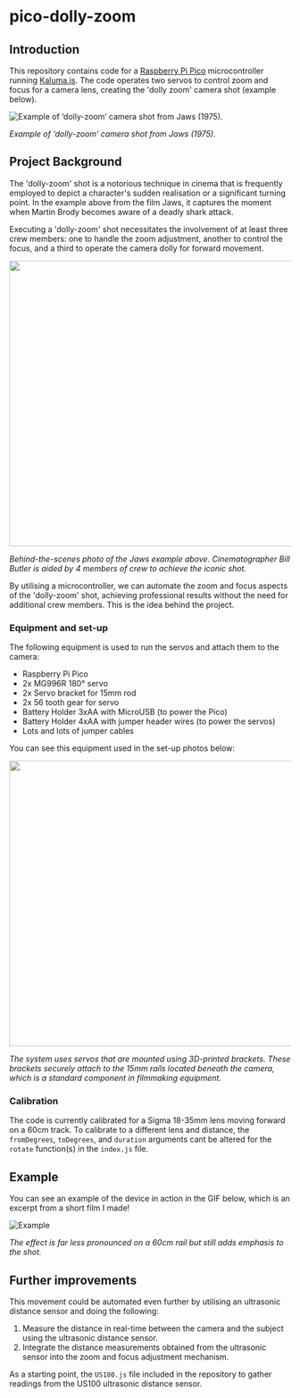 # pico-dolly-zoom

## Introduction

This repository contains code for a [Raspberry Pi Pico](https://www.raspberrypi.com/products/raspberry-pi-pico/) microcontroller running [Kaluma.js](https://kalumajs.org/). The code operates two servos to control zoom and focus for a camera lens, creating the 'dolly zoom' camera shot (example below).

![Example of ‘dolly-zoom’ camera shot from Jaws (1975).](https://media.tenor.com/aGjB0c7wgOYAAAAC/jaws-dolly.gif)

*Example of ‘dolly-zoom’ camera shot from Jaws (1975).*

## Project Background

The 'dolly-zoom' shot is a notorious technique in cinema that is frequently employed to depict a character's sudden realisation or a significant turning point. In the example above from the film Jaws, it captures the moment when Martin Brody becomes aware of a deadly shark attack.

Executing a 'dolly-zoom' shot necessitates the involvement of at least three crew members: one to handle the zoom adjustment, another to control the focus, and a third to operate the camera dolly for forward movement.

<img src="https://github.com/matthewp5/pico-dolly-zoom/assets/77885910/51c09a5e-cc85-4a04-a1fb-eb758649c55c" width="512" />

*Behind-the-scenes photo of the Jaws example above. Cinematographer Bill Butler is aided by 4 members of crew to achieve the iconic shot.*

By utilising a microcontroller, we can automate the zoom and focus aspects of the 'dolly-zoom' shot, achieving professional results without the need for additional crew members. This is the idea behind the project.

### Equipment and set-up

The following equipment is used to run the servos and attach them to the camera:

- Raspberry Pi Pico
- 2x MG996R 180° servo
- 2x Servo bracket for 15mm rod
- 2x 56 tooth gear for servo
- Battery Holder 3xAA with MicroUSB  (to power the Pico)
- Battery Holder 4xAA with jumper header wires (to power the servos)
- Lots and lots of jumper cables

You can see this equipment used in the set-up photos below:

<img src="https://github.com/matthewp5/pico-dolly-zoom/assets/77885910/61ad7c83-2676-4893-b93a-5fc9305e432f" width="512" />

*The system uses servos that are mounted using 3D-printed brackets. These brackets securely attach to the 15mm rails located beneath the camera, which is a standard component in filmmaking equipment.*

### Calibration

The code is currently calibrated for a Sigma 18-35mm lens moving forward on a 60cm track. To calibrate to a different lens and distance, the `fromDegrees`, `toDegrees`, and `duration` arguments cant be altered for the `rotate` function(s) in the `index.js` file.

## Example

You can see an example of the device in action in the GIF below, which is an excerpt from a short film I made!

![Example](https://github.com/matthewp5/pico-dolly-zoom/assets/77885910/14b063ce-7969-4e5f-a684-8f9e1d348e1b)

*The effect is far less pronounced on a 60cm rail but still adds emphasis to the shot.*

## Further improvements

This movement could be automated even further by utilising an ultrasonic distance sensor and doing the following:

1. Measure the distance in real-time between the camera and the subject using the ultrasonic distance sensor.
2. Integrate the distance measurements obtained from the ultrasonic sensor into the zoom and focus adjustment mechanism.

As a starting point, the `US100.js` file included in the repository to gather readings from the US100 ultrasonic distance sensor.
